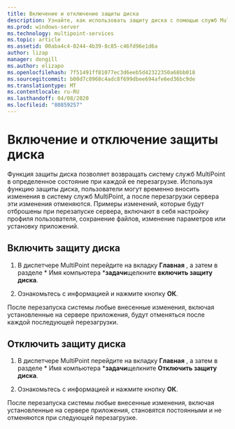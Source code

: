 ```yaml
---
title: Включение и отключение защиты диска
description: Узнайте, как использовать защиту диска с помощью служб MultiPoint
ms.prod: windows-server
ms.technology: multipoint-services
ms.topic: article
ms.assetid: 00aba4c4-0244-4b39-8c85-c46fd96e1d6a
author: lizap
manager: dongill
ms.author: elizapo
ms.openlocfilehash: 7f51491ff81077ec3d6eeb5d42322350a68bb018
ms.sourcegitcommit: b00d7c8968c4adc8f699dbee694afe6ed36bc9de
ms.translationtype: MT
ms.contentlocale: ru-RU
ms.lasthandoff: 04/08/2020
ms.locfileid: "80859257"
---
```

# <a name="enable-or-disable-disk-protection"></a>Включение и отключение защиты диска
Функция защиты диска позволяет возвращать систему служб MultiPoint в определенное состояние при каждой ее перезагрузке. Используя функцию защиты диска, пользователи могут временно вносить изменения в систему служб MultiPoint, а после перезагрузки сервера эти изменения отменяются. Примеры изменений, которые будут отброшены при перезапуске сервера, включают в себя настройку профиля пользователя, сохранение файлов, изменение параметров или установку приложений.  
  
## <a name="enable-disk-protection"></a>Включить защиту диска  
  
1.  В диспетчере MultiPoint перейдите на вкладку **Главная** , а затем в разделе * Имя компьютера ***задачи**щелкните **включить защиту диска**.  
  
2.  Ознакомьтесь с информацией и нажмите кнопку **ОК**.  
  
После перезапуска системы любые внесенные изменения, включая установленные на сервере приложения, будут отменяться после каждой последующей перезагрузки.  
  
## <a name="disable-disk-protection"></a>Отключить защиту диска  
  
1.  В диспетчере MultiPoint перейдите на вкладку **Главная** , а затем в разделе * Имя компьютера ***задачи**щелкните **Отключить защиту диска**.  
  
2.  Ознакомьтесь с информацией и нажмите кнопку **ОК**.  
  
После перезапуска системы любые внесенные изменения, включая установленные на сервере приложения, становятся постоянными и не отменяются при следующей перезагрузке.  
  
